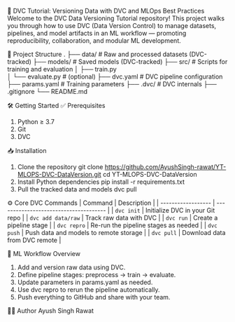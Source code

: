🚀 DVC Tutorial: Versioning Data with DVC and MLOps Best Practices
Welcome to the DVC Data Versioning Tutorial repository!
This project walks you through how to use DVC (Data Version Control) to manage datasets, pipelines, and model artifacts in an ML workflow — promoting reproducibility, collaboration, and modular ML development.

📁 Project Structure
.
├── data/            # Raw and processed datasets (DVC-tracked)
├── models/          # Saved models (DVC-tracked)
├── src/             # Scripts for training and evaluation
│   ├── train.py     
│   └── evaluate.py  # (optional)
├── dvc.yaml         # DVC pipeline configuration
├── params.yaml      # Training parameters
├── .dvc/            # DVC internals
├── .gitignore
└── README.md

🛠️ Getting Started
✅ Prerequisites
1) Python ≥ 3.7
2) Git
3) DVC

📥 Installation
1) Clone the repository
   git clone https://github.com/AyushSingh-rawat/YT-MLOPS-DVC-DataVersion.git
cd YT-MLOPS-DVC-DataVersion
2) Install Python dependencies
   pip install -r requirements.txt
3) Pull the tracked data and models
   dvc pull

⚙️ Core DVC Commands
| Command            | Description                            |
| ------------------ | -------------------------------------- |
| `dvc init`         | Initialize DVC in your Git repo        |
| `dvc add data/raw` | Track raw data with DVC                |
| `dvc run`          | Create a pipeline stage                |
| `dvc repro`        | Re-run the pipeline stages as needed   |
| `dvc push`         | Push data and models to remote storage |
| `dvc pull`         | Download data from DVC remote          |


🔄 ML Workflow Overview
1) Add and version raw data using DVC.
2) Define pipeline stages: preprocess → train → evaluate.
3) Update parameters in params.yaml as needed.
4) Use dvc repro to rerun the pipeline automatically.
5) Push everything to GitHub and share with your team.


🙋‍♂️ Author
Ayush Singh Rawat
